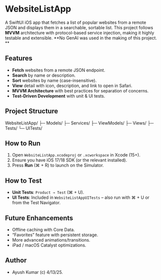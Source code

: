 # WebsiteListApp

A SwiftUI iOS app that fetches a list of popular websites from a remote JSON and displays them in a searchable, sortable list. This project follows **MVVM** architecture with protocol-based service injection, making it highly testable and extensible. **No GenAI was used in the making of this project. **

## Features

- **Fetch** websites from a remote JSON endpoint.
- **Search** by name or description.
- **Sort** websites by name (case-insensitive).
- **View** detail with icon, description, and link to open in Safari.
- **MVVM Architecture** with best practices for separation of concerns.
- **Test-Driven Development** with unit & UI tests.

## Project Structure
WebsiteListApp/ ├─ Models/ ├─ Services/ ├─ ViewModels/ ├─ Views/ ├─ Tests/ └─ UITests/

## How to Run

1. Open `WebsiteListApp.xcodeproj` or `.xcworkspace` in Xcode (15+).
2. Ensure you have iOS 17/18 SDK (or the relevant installed).
3. Press **Run** (⌘ + R) to launch on the Simulator.

## How to Test

- **Unit Tests**: `Product → Test` (⌘ + U).
- **UI Tests**: Included in `WebsiteListAppUITests` – also run with ⌘ + U or from the Test Navigator.

## Future Enhancements

- Offline caching with Core Data.
- “Favorites” feature with persistent storage.
- More advanced animations/transitions.
- iPad / macOS Catalyst optimizations.

## Author

- Ayush Kumar (c) 4/13/25.
